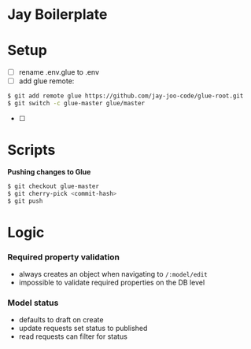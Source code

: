 # Jay Boilerplate

# Setup

- [ ] rename .env.glue to .env
- [ ] add glue remote:
```bash
$ git add remote glue https://github.com/jay-joo-code/glue-root.git
$ git switch -c glue-master glue/master
```
- [ ]

# Scripts

**Pushing changes to Glue**

```bash
$ git checkout glue-master
$ git cherry-pick <commit-hash>
$ git push
```

# Logic

### Required property validation

- always creates an object when navigating to `/:model/edit`
- impossible to validate required properties on the DB level

### Model status

- defaults to draft on create
- update requests set status to published
- read requests can filter for status


